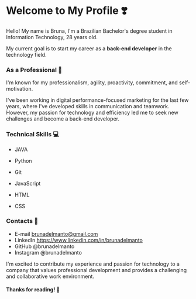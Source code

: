 # Welcome to My Profile :heavy_heart_exclamation:

Hello! My name is Bruna, I'm a Brazilian Bachelor's degree student in Information Technology, 28 years old. 

My current goal is to start my career as a **back-end developer** in the technology field.



### As a Professional :raised_hands:

I'm known for my professionalism, agility, proactivity, commitment, and self-motivation. 

I've been working in digital performance-focused marketing for the last few years, where I've developed skills in communication and teamwork. However, my passion for technology and efficiency led me to seek new challenges and become a back-end developer.



### Technical Skills :computer:

- JAVA

- Python

- Git

- JavaScript

- HTML

- CSS

  

### Contacts :email:

- E-mail brunadelmanto@gmail.com
- LinkedIn https://www.linkedin.com/in/brunadelmanto
- GitHub @brunadelmanto
- Instagram @brunadelmanto



I'm excited to contribute my experience and passion for technology to a company that values professional development and provides a challenging and collaborative work environment.



#### Thanks for reading! :blue_heart:
